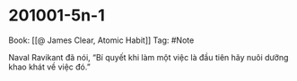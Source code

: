 # 201001-5n-1

Book: [[@ James Clear, Atomic Habit]]
Tag: #Note

Naval Ravikant đã nói, “Bí quyết khi làm một việc là đầu tiên hãy nuôi dưỡng khao khát về việc đó.”